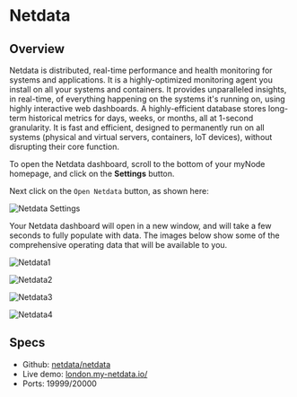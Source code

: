 # Netdata

## Overview

Netdata is distributed, real-time performance and health monitoring for systems and applications. It is a highly-optimized monitoring agent you install on all your systems and containers. It provides unparalleled insights, in real-time, of everything happening on the systems it's running on, using highly interactive web dashboards. A highly-efficient database stores long-term historical metrics for days, weeks, or months, all at 1-second granularity. It is fast and efficient, designed to permanently run on all systems (physical and virtual servers, containers, IoT devices), without disrupting their core function.

To open the Netdata dashboard, scroll to the bottom of your myNode homepage, and click on the **Settings** button.

Next click on the `Open Netdata` button, as shown here:

![Netdata Settings](/images/advanced/Netdata_settings_comp.png)

Your Netdata dashboard will open in a new window, and will take a few seconds to fully populate with data.
The images below show some of the comprehensive operating data that will be available to you.

![Netdata1](/images/advanced/netdata1_comp.png)

![Netdata2](/images/advanced/netdata2_comp.png)

![Netdata3](/images/advanced/netdata3_comp.png)

![Netdata4](/images/advanced/netdata4_comp.png)

## Specs
- Github: [netdata/netdata](https://github.com/netdata/netdata)
- Live demo: [london.my-netdata.io/](https://london.my-netdata.io/)
- Ports: 19999/20000
